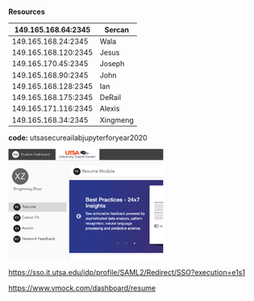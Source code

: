 **Resources**

| 149.165.168.64:2345  | Sercan   |
| -------------------- | -------- |
| 149.165.168.24:2345  | Wala     |
| 149.165.168.120:2345 | Jesus    |
| 149.165.170.45:2345  | Joseph   |
| 149.165.168.90:2345  | John     |
| 149.165.168.128:2345 | Ian      |
| 149.165.168.175:2345 | DeRail   |
| 149.165.171.116:2345 | Alexis   |
| 149.165.168.34:2345  | Xingmeng |

 **code:** utsasecureailabjupyterforyear2020



<img src="${image}.assets/image-20200921211803868.png" alt="image-20200921211803868" style="zoom:30%;" />

https://sso.it.utsa.edu/idp/profile/SAML2/Redirect/SSO?execution=e1s1

https://www.vmock.com/dashboard/resume

